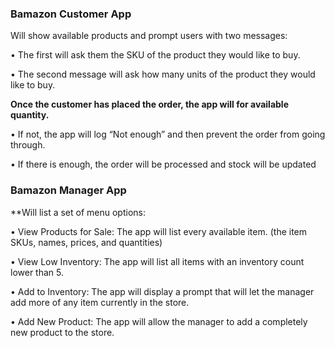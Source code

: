### **Bamazon Customer App** 

Will show available products and prompt users with two messages:

•	The first will ask them the SKU of the product they would like to buy.

•	The second message will ask how many units of the product they would like to buy.

**Once the customer has placed the order, the app will for available quantity.**

•	If not, the app will log “Not enough” and then prevent the order from going through.

•	If there is enough, the order will be processed and stock will be updated

### **Bamazon Manager App**

**Will list a set of menu options:

•	View Products for Sale: The app will list every available item. (the item SKUs, names, prices, and quantities)

•	View Low Inventory: The app will list all items with an inventory count lower than 5.

•	Add to Inventory: The app will display a prompt that will let the manager add more of any item currently in the store.

•	Add New Product: The app will allow the manager to add a completely new product to the store.


